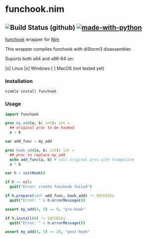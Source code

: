 # funchook.nim
![Build Status (github)](https://github.com/ba0f3/funchook.nim/workflows/Build/badge.svg) [![made-with-python](https://img.shields.io/badge/Made%20with-Nim-ffc200.svg)](https://nim-lang.org/)
----------------
[funchook](https://github.com/kubo/funchook) wrapper for [Nim](https://nim-lang.org)

This wrapper compiles funchook with diStorm3 disassembler.

Suports both x64 and x86-64 on:

[x] Linux
[x] Windows
[ ] MacOS (not tested yet)

### Installation
```shell
nimble install funchook
```

### Usage

```nim
import funchook

proc my_add(a, b: int): int =
  ## original proc to be hooked
  a + b

var add_func = my_add

proc hook_add(a, b: int): int =
  ## proc to replace my_add
  echo add_func(a, b) # call original proc with trampoline
  a * b

var h = initHook()

if h == nil:
  quit("Error: create funchook failed")

if h.prepare(addr add_func, hook_add) != SUCCESS:
  quit("Error: " & h.errorMessage())

assert my_add(4, 5) == 9, "pre-hook"

if h.install(0) != SUCCESS:
  quit("Error: " & h.errorMessage())

assert my_add(4, 5) == 20, "post-hook"
```
